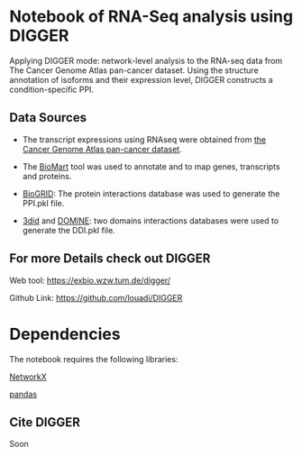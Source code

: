 # Notebook of RNA-Seq analysis using DIGGER

Applying DIGGER mode: network-level analysis to the RNA-seq data from The Cancer Genome Atlas pan-cancer dataset. Using the structure annotation of isoforms and their expression level, DIGGER constructs a condition-specific PPI.


## Data Sources
- The transcript expressions using RNAseq were obtained from [the Cancer Genome Atlas pan-cancer dataset](https://xenabrowser.net/datapages/). 

- The [BioMart](https://www.ensembl.org/biomart/martview) tool was used to annotate and to map genes, transcripts and proteins.

- [BioGRID](https://thebiogrid.org/): The protein interactions database  was used to generate the PPI.pkl file.


- [3did](https://3did.irbbarcelona.org/) and [DOMINE](https://3did.irbbarcelona.org/): two domains interactions databases  were used to generate the DDI.pkl file.



## For more Details check out DIGGER 
Web tool: https://exbio.wzw.tum.de/digger/

Github Link: https://github.com/louadi/DIGGER


# Dependencies

The notebook requires the following libraries:


[NetworkX ](https://networkx.github.io/)


[pandas](https://pandas.pydata.org/)



## Cite DIGGER

Soon
